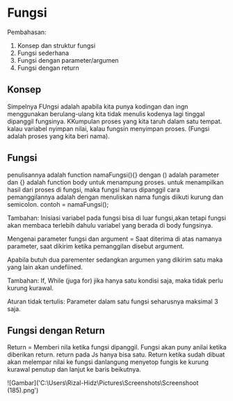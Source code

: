 # Fungsi

Pembahasan:

1. Konsep dan struktur fungsi
2. Fungsi sederhana
3. Fungsi dengan parameter/argumen
4. Fungsi dengan return

## Konsep

Simpelnya FUngsi adalah apabila kita punya kodingan dan ingn menggunakan berulang-ulang kita tidak menulis kodenya lagi tinggal dipanggil fungsinya. KKumpulan proses yang kita taruh dalam satu tempat. kalau variabel nyimpan nilai, kalau fungsin menyimpan proses. (Fungsi adalah proses yang kita beri nama).

## Fungsi

penulisannya adalah function namaFungsi(){}
dengan () adalah parameter dan {} adalah function body untuk menampung proses.
untuk menampilkan hasil dari proses di fungsi, maka fungsi harus dipanggil cara pemanggilannya adalah dengan menuliskan nama fungis diikuti kurung dan semicolon. contoh = namaFungsi();

Tambahan: Inisiasi variabel pada fungsi bisa di luar fungsi,akan tetapi fungsi akan membaca terlebih dahulu variabel yang berada di body fungsinya.

Mengenai parameter fungsi dan argument = Saat diterima di atas namanya parameter, saat dikirim ketika pemanggilan disebut argument.

Apabila butuh dua parementer sedangkan argumen yang dikirim satu maka yang lain akan undefiined.

Tambahan: If, While (juga for) jika hanya satu kondisi saja, maka tidak perlu kurung kurawal.

Aturan tidak tertulis: Parameter dalam satu fungsi seharusnya maksimal 3 saja.

## Fungsi dengan Return

Return = Memberi nila ketika fungsi dipanggil. Fungsi akan puny anilai ketika diberikan return.
return pada Js hanya bisa satu.
Return ketika sudah dibuat akan melempar nilai ke fungsi danlangung menyetop fungis ke kurung kurawal penutup dan lanjut ke baris beikutnya.

![Gambar]('C:\Users\Rizal-Hidz\Pictures\Screenshots\Screenshoot (185).png')